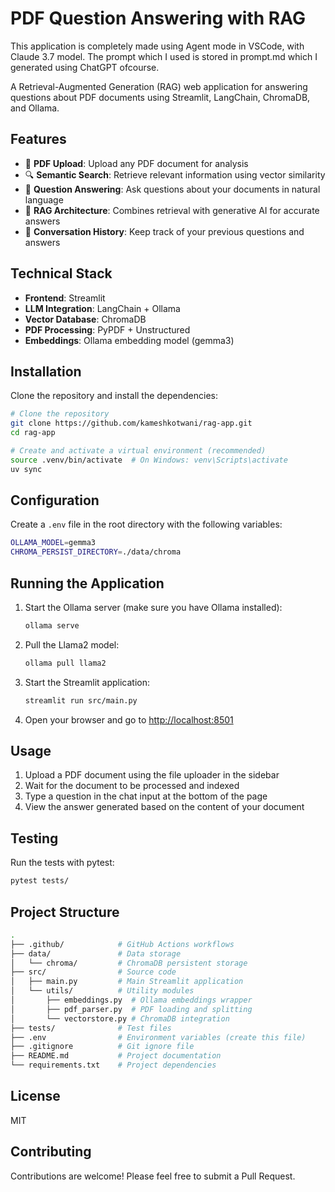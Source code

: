 # PDF Question Answering with RAG

This application is completely made using Agent mode in VSCode, with Claude 3.7 model. The prompt which I used is stored in prompt.md which I generated using ChatGPT ofcourse.

A Retrieval-Augmented Generation (RAG) web application for answering questions about PDF documents using Streamlit, LangChain, ChromaDB, and Ollama.

## Features

- 📁 **PDF Upload**: Upload any PDF document for analysis
- 🔍 **Semantic Search**: Retrieve relevant information using vector similarity
- 💬 **Question Answering**: Ask questions about your documents in natural language
- 🧠 **RAG Architecture**: Combines retrieval with generative AI for accurate answers
- 🔄 **Conversation History**: Keep track of your previous questions and answers

## Technical Stack

- **Frontend**: Streamlit
- **LLM Integration**: LangChain + Ollama
- **Vector Database**: ChromaDB
- **PDF Processing**: PyPDF + Unstructured
- **Embeddings**: Ollama embedding model (gemma3)

## Installation

Clone the repository and install the dependencies:

```bash
# Clone the repository
git clone https://github.com/kameshkotwani/rag-app.git
cd rag-app

# Create and activate a virtual environment (recommended)
source .venv/bin/activate  # On Windows: venv\Scripts\activate
uv sync
```

## Configuration

Create a `.env` file in the root directory with the following variables:

```bash
OLLAMA_MODEL=gemma3
CHROMA_PERSIST_DIRECTORY=./data/chroma
```

## Running the Application

1. Start the Ollama server (make sure you have Ollama installed):

   ```bash
   ollama serve
   ```

2. Pull the Llama2 model:

   ```bash
   ollama pull llama2
   ```

3. Start the Streamlit application:

   ```bash
   streamlit run src/main.py
   ```

4. Open your browser and go to [http://localhost:8501](http://localhost:8501)

## Usage

1. Upload a PDF document using the file uploader in the sidebar
2. Wait for the document to be processed and indexed
3. Type a question in the chat input at the bottom of the page
4. View the answer generated based on the content of your document

## Testing

Run the tests with pytest:

```bash
pytest tests/
```

## Project Structure

```bash
.
├── .github/            # GitHub Actions workflows
├── data/               # Data storage
│   └── chroma/         # ChromaDB persistent storage
├── src/                # Source code
│   ├── main.py         # Main Streamlit application
│   └── utils/          # Utility modules
│       ├── embeddings.py  # Ollama embeddings wrapper
│       ├── pdf_parser.py  # PDF loading and splitting
│       └── vectorstore.py # ChromaDB integration
├── tests/              # Test files
├── .env                # Environment variables (create this file)
├── .gitignore          # Git ignore file
├── README.md           # Project documentation
└── requirements.txt    # Project dependencies
```

## License

MIT

## Contributing

Contributions are welcome! Please feel free to submit a Pull Request.
